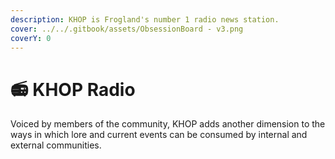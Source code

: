 ```yaml
---
description: KHOP is Frogland's number 1 radio news station.
cover: ../../.gitbook/assets/ObsessionBoard - v3.png
coverY: 0
---
```


# 📻 KHOP Radio

Voiced by members of the community, KHOP adds another dimension to the ways in which lore and current events can be consumed by internal and external communities.&#x20;
